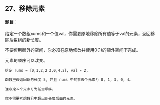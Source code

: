 ## 27、移除元素

#### 题目：

给定一个数组nums和一个值val，你需要原地移除所有值等于val的元素，返回移除后数组的新长度。

不要使用额外的空间，你必须在原地修改并使用O(1)的额外空间下完成。

元素的顺序可以改变。

```
给定 nums = [0,1,2,2,3,0,4,2], val = 2,

函数应该返回新的长度 5, 并且 nums 中的前五个元素为 0, 1, 3, 0, 4。

注意这五个元素可为任意顺序。

你不需要考虑数组中超出新长度后面的元素。
```

